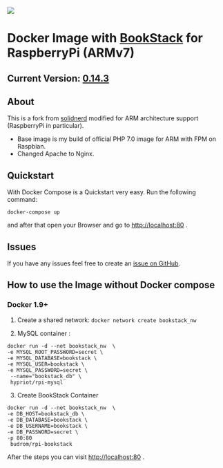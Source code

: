 [![](https://images.microbadger.com/badges/image/budrom/rpi-bookstack.svg)](https://microbadger.com/images/budrom/rpi-bookstack "Get your own image badge on microbadger.com")

# Docker Image with [BookStack](https://github.com/ssddanbrown/BookStack) for RaspberryPi (ARMv7)

## Current Version: [0.14.3](https://github.com/budrom/docker-rpi-bookstack/blob/master/Dockerfile)

## About

This is a fork from [solidnerd](https://github.com/solidnerd/docker-bookstack) modified for ARM architecture support (RaspberryPi in particular).
* Base image is my build of official PHP 7.0 image for ARM with FPM on Raspbian.
* Changed Apache to Nginx.

## Quickstart
With Docker Compose is a Quickstart very easy. Run the following command:

```
docker-compose up
```

and after that open your Browser and go to [http://localhost:80](http://localhost:80) .

## Issues

If you have any issues feel free to create an [issue on GitHub](https://github.com/budrom/docker-rpi-bookstack/issues).

## How to use the Image without Docker compose

### Docker 1.9+
1. Create a shared network:
   `docker network create bookstack_nw`

2.  MySQL container :
```
docker run -d --net bookstack_nw  \
-e MYSQL_ROOT_PASSWORD=secret \
-e MYSQL_DATABASE=bookstack \
-e MYSQL_USER=bookstack \
-e MYSQL_PASSWORD=secret \
 --name="bookstack_db" \
 hypriot/rpi-mysql
```

3. Create BookStack Container
```
docker run -d --net bookstack_nw  \
-e DB_HOST=bookstack_db \
-e DB_DATABASE=bookstack \
-e DB_USERNAME=bookstack \
-e DB_PASSWORD=secret \
-p 80:80
 budrom/rpi-bookstack
```

After the steps you can visit [http://localhost:80](http://localhost:80) .

